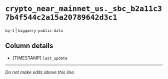 # `crypto_near_mainnet_us._sbc_b2a11c37b4f544c2a15a20789642d3c1`
`bq-1` | `bigquery-public-data`

## Column details
* [TIMESTAMP] `last_update`

-------------------------------------------------------------------------------
*Do not make edits above this line.*

